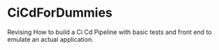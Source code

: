 # CiCdForDummies
Revising How to build a Ci Cd Pipeline with basic tests and front end to emulate an actual application.
